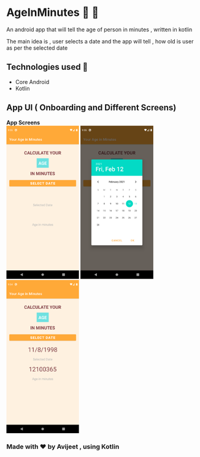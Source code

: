 # AgeInMinutes :tada: :rocket:
An android app that will tell the age of person in minutes , written in kotlin

The main idea is , user selects a date and the app will tell , how old is user as per the selected date

## Technologies used :muscle:
- Core Android
- Kotlin

## App UI ( Onboarding and Different Screens)
**App Screens**<br>
<img src="screenshots/initial.png" alt="onboarding image" height="400" />
<img src="screenshots/datePicker.png" alt="onboarding image" height="400" />
<img src="screenshots/final.png" alt="onboarding image" height="400" />

### Made with ❤ by Avijeet , using Kotlin